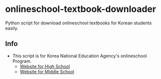 # onlineschool-textbook-downloader
Python script for download onlineschool textbooks for Korean students easily.

## Info
- This script is for Korea National Education Agency's onlineschool Program.
	- [Website for High School](http://hs.onlineschool.or.kr/)
	- [Website for Middle School](http://ms.onlineschool.or.kr/)